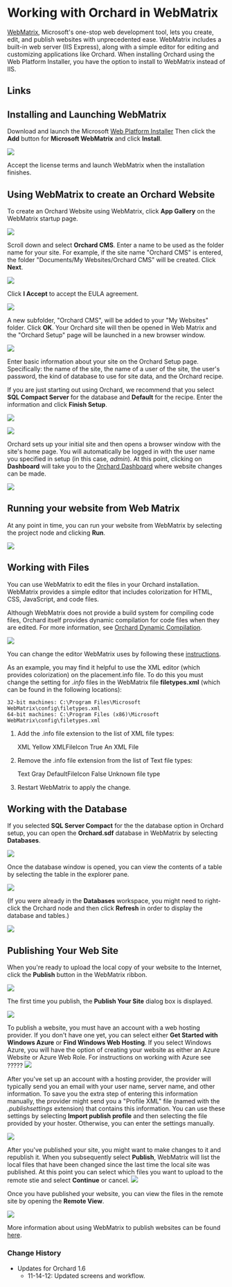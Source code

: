 Working with Orchard in WebMatrix
=================================
[WebMatrix](http://www.microsoft.com/web/webmatrix/), Microsoft's one-stop web development tool, lets you create, edit, and publish websites with unprecedented ease. WebMatrix includes a built-in web server (IIS Express), along with a simple editor for editing and customizing applications like Orchard. When installing Orchard using the Web Platform Installer, you have the option to install to
WebMatrix instead of IIS. 

Links
-----

## Installing and Launching WebMatrix

Download and launch the Microsoft [Web Platform Installer](http://www.microsoft.com/web/downloads/platform.aspx)  Then click the **Add** button for **Microsoft WebMatrix** and click **Install**.

![](../Upload/screenshots/Install_selectorWebMatrix.png)

Accept the license terms and launch WebMatrix when the installation finishes.

## Using WebMatrix to create an Orchard Website

To create an Orchard Website using WebMatrix, click **App Gallery** on the WebMatrix startup page.  

![](../Upload/screenshots_675/webmatrix_start_675.png)

Scroll down and select **Orchard CMS**. Enter a name to be used as the folder name for your site. For example, if the site name "Orchard CMS" is entered, the folder "Documents/My Websites/Orchard CMS" will be created.  Click **Next**.

![](../Upload/screenshots_675/webmatrix_select_orchard_675.png)

Click **I Accept** to accept the EULA agreement.

![](../Upload/screenshots_675/webmatrix_orchard_eula_675.png)

A new subfolder, "Orchard CMS", will be added to your "My Websites" folder. Click **OK**. Your Orchard site will then be opened in Web Matrix and the "Orchard Setup" page will be launched in a new browser window.

![](../Upload/screenshots_675/webmatrix_orchard_project_675.png)

Enter basic information about your site on the Orchard Setup page. Specifically: the name of the site, the name of a user of the site, the user's password, the kind of database to use for site data, and the Orchard recipe.  

If you are just starting out using Orchard, we recommend that you select **SQL Compact Server** for the database and **Default** for the recipe. Enter the information and click **Finish Setup**.

![](../Upload/screenshots/setup_new_site.png)

![](../Upload/screenshots_675/webmatrix_finish_setup_675.png) 

Orchard sets up your initial site and then opens a browser window with the site's home page.  You will automatically be logged in with the user name you specified in setup (in this case, *admin*).  At this point, clicking on **Dashboard** 
will take you to the [Orchard Dashboard](Getting-around-the-dashboard) where website changes can be made.

![](../Upload/screenshots_675/new_default_site_675.png) 

## Running your website from Web Matrix

At any point in time, you can run your website from WebMatrix by selecting the project node and clicking **Run**.

![](../Upload/screenshots/webmatrix_run.png)

## Working with Files

You can use WebMatrix to edit the files in your Orchard installation. WebMatrix provides a simple editor that includes colorization for HTML, CSS, JavaScript, and code files. 

Although WebMatrix does not provide a build system for compiling code files, Orchard itself provides dynamic compilation for code files when they are edited. For more information, see [Orchard Dynamic Compilation](Orchard-module-loader-and-dynamic-compilation).

![](../Upload/screenshots_675/webmatrix_files_675.png)

You can change the editor WebMatrix uses by following these [instructions](http://sybak.com/blog/2011/02/changing-the-file-types-that-open-with-webmatrix/). 
 
As an example, you may find it helpful to use the XML editor (which provides colorization) on the placement.info file.  To do this you must change the setting for *.info* files in the WebMatrix file **filetypes.xml** (which can be found in the following locations):

    32-bit machines: C:\Program Files\Microsoft WebMatrix\config\filetypes.xml
    64-bit machines: C:\Program Files (x86)\Microsoft WebMatrix\config\filetypes.xml

1) Add the .info file extension to the list of XML file types:


    <FileType extension=".info;.config;.csproj;.vbproj;.resx;.settings;.sitemap;.user;.wsdl;.browser;.xaml;.xml;.xoml;.xsd;.xsl;.xslt;.mxml;.dbml;.wstemplate">
        <OpenAs>XML</OpenAs>
        <TabColor>Yellow</TabColor>
        <Icon>XMLFileIcon</Icon>
        <EmitUtf8BomByDefault>True</EmitUtf8BomByDefault>
        <Description>An XML File</Description>
    </FileType>

2) Remove the .info file extension from the list of Text file types:

    <FileType extension=".ashx;.export;.po;.blogtemplate;.yml;.yaml;.manifest;.pl;.json;.csv">
        <OpenAs>Text</OpenAs>
        <TabColor>Gray</TabColor>
        <Icon>DefaultFileIcon</Icon>
        <EmitUtf8BomByDefault>False</EmitUtf8BomByDefault>
        <Description>Unknown file type</Description>
    </FileType>
    
3) Restart WebMatrix to apply the change.


## Working with the Database

If you selected **SQL Server Compact** for the the database option in Orchard setup, you can open the **Orchard.sdf** database in WebMatrix by selecting **Databases**.
 
![](../Upload/screenshots_675/webmatrix_opendatabase_675.png)

Once the database window is opened, you can view the contents of a table by selecting the table in the explorer pane.

![](../Upload/screenshots_675/webmatrix_databasetable_675.png)

(If you were already in the **Databases** workspace, you might need to right-click the Orchard node and then click **Refresh** in order to display the database and tables.)

![](../Upload/screenshots_675/webmatrix_database_refresh_675.png)

## Publishing Your Web Site

When you're ready to upload the local copy of your website to the Internet, click the **Publish** button in the WebMatrix ribbon.

![](../Upload/screenshots/webmatrix_publish.png)

The first time you publish, the **Publish Your Site** dialog box is displayed. 

![](../Upload/screenshots_675/webmatrix_publish_firsttime_675.png)

 To publish a website, you must have an account with a web hosting provider. If you don't have one yet, you can select either **Get Started with Windows Azure** or **Find Windows Web Hosting**. 
 If you select Windows Azure, you will have the option of creating your website as either an Azure Website or Azure Web Role. For instructions on working with Azure see ?????
 ![](../Upload/screenshots_675/webmatrix_AzurePortal_675.png) 

After you've set up an account with a hosting provider, the provider will typically send you an email with your user name, server name, and other information. To save you the extra step of entering this information manually, the provider might send you a "Profile XML" file (named with the _.publishsettings_ extension) that contains this information. 
You can use these settings by selecting **Import publish profile** and then selecting the file provided by your hoster. Otherwise, you can enter the settings manually. 

 ![](../Upload/screenshots_675/webmatrix_import_settings_675.png)  
 
After you've published your site, you might want to make changes to it and republish it.  When you subsequently select **Publish**, WebMatrix will list the local files that have been changed since the last time the local site was published.
At this point you can select which files you want to upload to the remote stie and select **Continue** or cancel.
 ![](../Upload/screenshots_675/webmatrix_publish_preview_675.png) 

 
Once you have published your website, you can view the files in the remote site by opening the **Remote View**.

![](../Upload/screenshots_675/webmatrix_remote_view_675.png)

More information about using WebMatrix to publish websites can be found [here](http://www.microsoft.com/web/post/how-to-publish-a-web-application-using-webmatrix).

### Change History
* Updates for Orchard 1.6
	* 11-14-12:  Updated screens and workflow.

